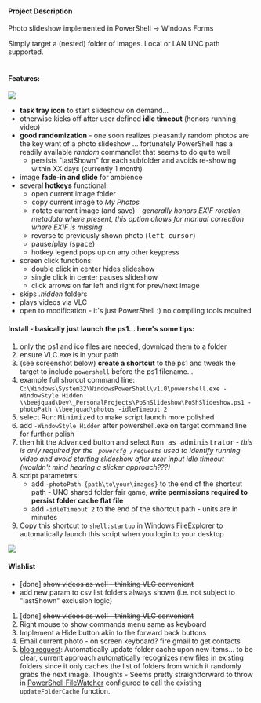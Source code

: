#### Project Description

Photo slideshow implemented in PowerShell -> Windows Forms

Simply target a (nested) folder of images. Local or LAN UNC path supported.
&nbsp;<br/>
&nbsp;<br/>
#### Features:
![](http://2.bp.blogspot.com/-XWNHk4bUjmw/VnZCbx0p_RI/AAAAAAAAR6Y/hjDvvY8mkqE/s1600/Screen%2BShot%2B2015-12-19%2Bat%2B9.36.43%2BPM.png)

* **task tray icon** to start slideshow on demand...
* otherwise kicks off after user defined **idle timeout** (honors running video)
* **good randomization** - one soon realizes pleasantly random photos are the key want of a photo slideshow ... fortunately PowerShell has a readily available _random_ commandlet that seems to do quite well
  * persists "lastShown" for each subfolder and avoids re-showing within XX days (currently 1 month)
* image **fade-in and slide** for ambience
* several **hotkeys** functional:
	* <kbd>o</kbd>pen current image folder
	* <kbd>c</kbd>opy current image to _My Photos_
	* <kbd>r</kbd>otate current image (and save) - *generally honors EXIF rotation metadata where present, this option allows for manual correction where EXIF is missing*
	* reverse to previously shown photo (<kbd>left cursor</kbd>)
	* pause/play (<kbd>space</kbd>)
	* hotkey legend pops up on any other keypress
* screen click functions:
	* double click in center hides slideshow
	* single click in center pauses slideshow
	* click arrows on far left and right for prev/next image
* skips _.hidden_ folders
* plays videos via VLC
* open to modification - it's just PowerShell :) no compiling tools required

#### Install - basically just launch the ps1... here's some tips:
1. only the ps1 and ico files are needed, download them to a folder
2. ensure VLC.exe is in your path
3. (see screenshot below) **create a shortcut** to the ps1 and tweak the target to include ```powershell``` before the ps1 filename... 
2. example full shorcut command line: ```C:\Windows\System32\WindowsPowerShell\v1.0\powershell.exe -WindowStyle Hidden \\beejquad\Dev\_PersonalProjects\PoShSlideshow\PoShSlideshow.ps1 -photoPath \\beejquad\photos -idleTimeout 2```
1. select Run: <kbd>Minimized</kbd> to make script launch more polished
2. add ```-WindowStyle Hidden``` after powershell.exe on target command line for further polish
1. then hit the <kbd>Advanced</kbd> button and select <kbd>Run as administrator</kbd> - *this is only required for the ``` powercfg /requests``` used to identify running video and avoid starting slideshow after user input idle timeout (wouldn't mind hearing a slicker approach???)*
1. script parameters:
	* add ```-photoPath {path\to\your\images}``` to the end of the shortcut path - UNC shared folder fair game, **write permissions required to persist folder cache flat file**
	* add ```-idleTimeout 2``` to the end of the shortcut path - units are in minutes
1. Copy this shortcut to ```shell:startup``` in Windows FileExplorer to automatically launch this script when you login to your desktop

![](http://3.bp.blogspot.com/-fON1N7pNVps/VnbndLY3ipI/AAAAAAAAR7A/p1T8oja9fso/s1600/Screen%2BShot%2B2015-12-20%2Bat%2B9.26.42%2BAM.png)

#### Wishlist

* [done] <s>show videos as well - thinking VLC convenient</s>
* add new param to csv list folders always shown (i.e. not subject to "lastShown" exclusion logic)
1. [done] <s>show videos as well - thinking VLC convenient</s>
1. Right mouse to show commands menu same as keyboard
1. Implement a Hide button akin to the forward back buttons
1. Email current photo - on screen keyboard? fire gmail to get contacts
1. [blog request](http://www.beejblog.com/2015/12/powershell-photo-slideshow.html#comment-424): Automatically update folder cache upon new items... to be clear, current approach automatically recognizes new files in existing folders since it only caches the list of folders from which it randomly grabs the next image. Thoughts - Seems pretty straightforward to throw in [PowerShell FileWatcher](http://stackoverflow.com/a/29067433/813599) configured to call the existing `updateFolderCache` function.
